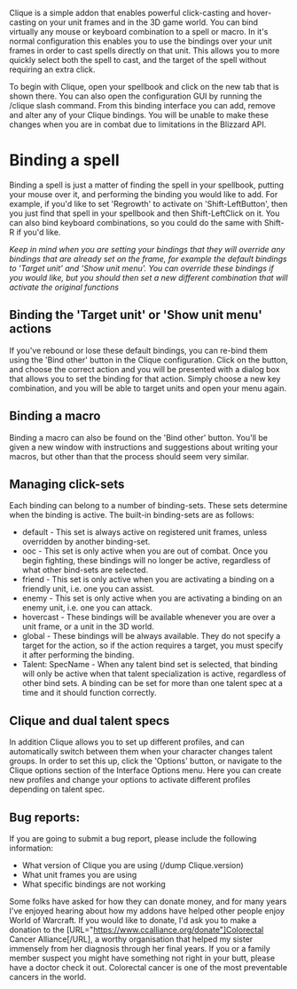 Clique is a simple addon that enables powerful click-casting and hover-casting on your unit frames and in the 3D game world. You can bind virtually any mouse or keyboard combination to a spell or macro. In it's normal configuration this enables you to use the bindings over your unit frames in order to cast spells directly on that unit. This allows you to more quickly select both the spell to cast, and the target of the spell without requiring an extra click.

To begin with Clique, open your spellbook and click on the new tab that is shown there. You can also open the configuration GUI by running the /clique slash command. From this binding interface you can add, remove and alter any of your Clique bindings. You will be unable to make these changes when you are in combat due to limitations in the Blizzard API.

# Binding a spell

Binding a spell is just a matter of finding the spell in your spellbook, putting your mouse over it, and performing the binding you would like to add. For example, if you'd like to set 'Regrowth' to activate on 'Shift-LeftButton', then you just find that spell in your spellbook and then Shift-LeftClick on it. You can also bind keyboard combinations, so you could do the same with Shift-R if you'd like.

*Keep in mind when you are setting your bindings that they will override any bindings that are already set on the frame, for example the default bindings to 'Target unit' and 'Show unit menu'. You can override these bindings if you would like, but you should then set a new different combination that will activate the original functions*

## Binding the 'Target unit' or 'Show unit menu' actions

If you've rebound or lose these default bindings, you can re-bind them using the 'Bind other' button in the Clique configuration. Click on the button, and choose the correct action and you will be presented with a dialog box that allows you to set the binding for that action. Simply choose a new key combination, and you will be able to target units and open your menu again.

## Binding a macro

Binding a macro can also be found on the 'Bind other' button. You'll be given a new window with instructions and suggestions about writing your macros, but other than that the process should seem very similar.

## Managing click-sets

Each binding can belong to a number of binding-sets. These sets determine when the binding is active. The built-in binding-sets are as follows:

* default - This set is always active on registered unit frames, unless overridden by another binding-set.
* ooc - This set is only active when you are out of combat. Once you begin fighting, these bindings will no longer be active, regardless of what other bind-sets are selected.
* friend - This set is only active when you are activating a binding on a friendly unit, i.e. one you can assist.
* enemy - This set is only active when you are activating a binding on an enemy unit, i.e. one you can attack.
* hovercast - These bindings will be available whenever you are over a unit frame, or a unit in the 3D world.
* global - These bindings will be always available. They do not specify a target for the action, so if the action requires a target, you must specify it after performing the binding.
* Talent: SpecName - When any talent bind set is selected, that binding will only be active when that talent specialization is active, regardless of other bind sets. A binding can be set for more than one talent spec at a time and it should function correctly.

## Clique and dual talent specs
In addition Clique allows you to set up different profiles, and can automatically switch between them when your character changes talent groups.  In order to set this up, click the 'Options' button, or navigate to the Clique options section of the Interface Options menu. Here you can create new profiles and change your options to activate different profiles depending on talent spec.

## Bug reports:
If you are going to submit a bug report, please include the following information:
* What version of Clique you are using (/dump Clique.version)
* What unit frames you are using
* What specific bindings are not working

Some folks have asked for how they can donate money, and for many years I've enjoyed hearing about how my addons have helped other people enjoy World of Warcraft. If you would like to donate, I'd ask you to make a donation to the [URL="https://www.ccalliance.org/donate"]Colorectal Cancer Alliance[/URL], a worthy organisation that helped my sister immensely from her diagnosis through her final years. If you or a family member suspect you might have something not right in your butt, please have a doctor check it out. Colorectal cancer is one of the most preventable cancers in the world.
